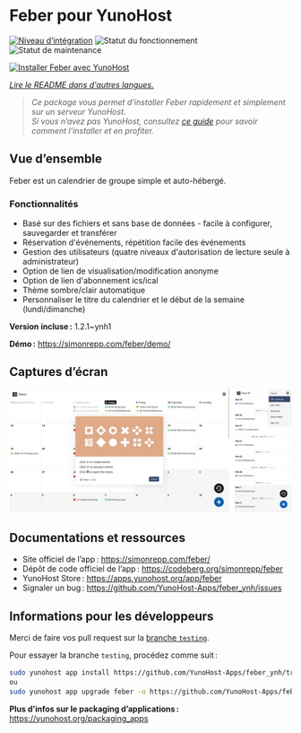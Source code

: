 <!--
Nota bene : ce README est automatiquement généré par <https://github.com/YunoHost/apps/tree/master/tools/readme_generator>
Il NE doit PAS être modifié à la main.
-->

# Feber pour YunoHost

[![Niveau d’intégration](https://dash.yunohost.org/integration/feber.svg)](https://ci-apps.yunohost.org/ci/apps/feber/) ![Statut du fonctionnement](https://ci-apps.yunohost.org/ci/badges/feber.status.svg) ![Statut de maintenance](https://ci-apps.yunohost.org/ci/badges/feber.maintain.svg)

[![Installer Feber avec YunoHost](https://install-app.yunohost.org/install-with-yunohost.svg)](https://install-app.yunohost.org/?app=feber)

*[Lire le README dans d'autres langues.](./ALL_README.md)*

> *Ce package vous permet d’installer Feber rapidement et simplement sur un serveur YunoHost.*  
> *Si vous n’avez pas YunoHost, consultez [ce guide](https://yunohost.org/install) pour savoir comment l’installer et en profiter.*

## Vue d’ensemble

Feber est un calendrier de groupe simple et auto-hébergé.

### Fonctionnalités

- Basé sur des fichiers et sans base de données - facile à configurer, sauvegarder et transférer
- Réservation d'événements, répétition facile des événements
- Gestion des utilisateurs (quatre niveaux d'autorisation de lecture seule à administrateur)
- Option de lien de visualisation/modification anonyme
- Option de lien d'abonnement ics/ical
- Thème sombre/clair automatique
- Personnaliser le titre du calendrier et le début de la semaine (lundi/dimanche)

**Version incluse :** 1.2.1~ynh1

**Démo :** <https://simonrepp.com/feber/demo/>

## Captures d’écran

![Capture d’écran de Feber](./doc/screenshots/screenshot.png)

## Documentations et ressources

- Site officiel de l’app : <https://simonrepp.com/feber/>
- Dépôt de code officiel de l’app : <https://codeberg.org/simonrepp/feber>
- YunoHost Store : <https://apps.yunohost.org/app/feber>
- Signaler un bug : <https://github.com/YunoHost-Apps/feber_ynh/issues>

## Informations pour les développeurs

Merci de faire vos pull request sur la [branche `testing`](https://github.com/YunoHost-Apps/feber_ynh/tree/testing).

Pour essayer la branche `testing`, procédez comme suit :

```bash
sudo yunohost app install https://github.com/YunoHost-Apps/feber_ynh/tree/testing --debug
ou
sudo yunohost app upgrade feber -u https://github.com/YunoHost-Apps/feber_ynh/tree/testing --debug
```

**Plus d’infos sur le packaging d’applications :** <https://yunohost.org/packaging_apps>
